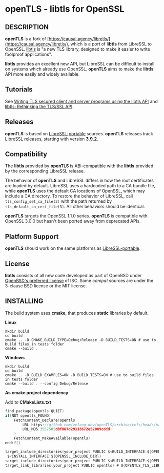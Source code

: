 
# **openTLS** - libtls for OpenSSL

## DESCRIPTION

**openTLS** is a fork of [https://causal.agency/libretls/](https://causal.agency/libretls/), which is a port of **libtls** from LibreSSL to OpenSSL. [libtls](https://man.openbsd.org/tls_init.3) is "a new TLS library, designed to make it easier to write foolproof applications".

**libtls** provides an excellent new API, but LibreSSL can be difficult to install on systems which already use OpenSSL. **openTLS** aims to make the **libtls** API more easily and widely available.

## Tutorials

See [Writing TLS secured client and server programs using the libtls API](https://github.com/bob-beck/libtls/blob/master/TUTORIAL.md) and [libtls: Rethinking the TLS/SSL API](https://www.youtube.com/watch?v=Wd_dyRbE4AA).

## Releases

**openTLS** is based on [LibreSSL-portable](https://www.libressl.org/releases.html) sources. **openTLS** releases track LibreSSL releases, starting with version **3.9.2**.

## Compatibility

The **libtls** provided by **openTLS** is ABI-compatible with the **libtls** provided by the corresponding LibreSSL release.

The behavior of **openTLS** and LibreSSL differs in how the root certificates are loaded by default.
LibreSSL uses a hardcoded path to a CA bundle file, while **openTLS** uses the default CA locations of OpenSSL,
which may include a CA directory. To restore the behavior of LibreSSL, call `tls_config_set_ca_file(3)`
with the path returned by `tls_default_ca_cert_file(3)`. All other behaviors should be identical.

**openTLS** targets the OpenSSL 1.1.0 series. **openTLS** is compatible with OpenSSL 3.0.0 but hasn't been ported away from deprecated APIs.

## Platform Support

**openTLS** should work on the same platforms as [LibreSSL-portable](https://www.libressl.org/releases.html).

## License

**libtls** consists of all new code developed as part of OpenBSD under [OpenBSD's preferred license](https://www.openbsd.org/policy.html) of ISC. Some *compat* sources are under the 3-clause BSD license or the MIT license.

## INSTALLING

The build system uses **cmake**, that produces **static** libraries by default.

**Linux**

```shell
mkdir build
cd build
cmake .. -D CMAKE_BUILD_TYPE=Debug/Release -D BUILD_TESTS=ON # use to build files in tests folder
cmake --build .
```

**Windows**

```shell
mkdir build
cd build
cmake .. -D BUILD_EXAMPLES=ON -D BUILD_TESTS=ON # use to build files in tests folder
cmake --build . --config Debug/Release
```

**As cmake project dependency**

Add to **CMakeLists.txt**

```c
find_package(opentls QUIET)
if(NOT opentls_FOUND)
    FetchContent_Declare(opentls
        URL https://github.com/zelang-dev/openTLS/archive/refs/heads/main.zip
        URL_MD5 3557505d0f867d29118672e52089cddd
    )
    FetchContent_MakeAvailable(opentls)
endif()

target_include_directories(your_project PUBLIC $<BUILD_INTERFACE:${OPENSSL_INCLUDE_DIR}
 $<INSTALL_INTERFACE:${OPENSSL_INCLUDE_DIR})
target_include_directories(your_project PUBLIC $<BUILD_INTERFACE:${OPENTLS_INCLUDE_DIR} $<INSTALL_INTERFACE:${OPENTLS_INCLUDE_DIR})
target_link_libraries(your_project PUBLIC opentls) # ${OPENTLS_TLS_LIBRARY}
```
